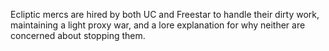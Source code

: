 Ecliptic mercs are hired by both UC and Freestar to handle their dirty work, maintaining a light proxy war, and a lore explanation for why neither are concerned about stopping them.